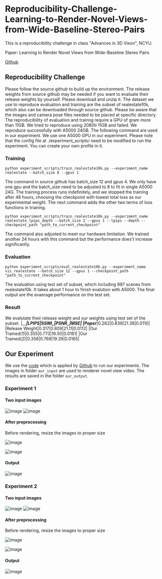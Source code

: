 # Reproducibility-Challenge-Learning-to-Render-Novel-Views-from-Wide-Baseline-Stereo-Pairs

This is a reproducibility challenge in class "Advances in 3D Vison", NCYU.

Paper: Learning to Render Novel Views from Wide-Baseline Stereo Pairs

[Github](https://github.com/yilundu/cross_attention_renderer/tree/master)



## Reproducibility Challenge
Please follow the source github to build up the environment.
The release weights from source github may be needed if you want to evaluate their release weights by yourself. Please download and unzip it.
The dataset we use to reproduce evaluation and training are the subset of realestate10k, which also can be downloaded through source github. Please be aware that the images and camera pose files needed to be placed at specific directory.
The reproducibility of evaluation and trainng require a GPU of gram more than 11GB. We tried to reproduce using 2080ti 11GB and failed. We reproduce successfully with A5000 24GB.
The following command are used in our experiment. We use one A5000 GPU in our experiment.
Please note that the config file at ./experiment_scripts/ need to be modified to run the experiment. You can create your own profile in it.

### Training
```
python experiment_scripts/train_realestate10k.py --experiment_name realestate --batch_size 8 --gpus 1
```
The command in source github has batch_size 12 and gpus 4. We only have one gpu and the batch_size need to be adjusted to 8 to fit in single A5000 24G.
The training process runs indefinitely, and we stopped the training after 48 hours, choosing the checkpoint with lowest total loss as our experimental weight.
The next command adds the other two terms of loss functions in trianing.
```
python experiment_scripts/train_realestate10k.py --experiment_name realestate_lpips_depth --batch_size 2 --gpus 1 --lpips --depth --checkpoint_path "path_to_current_checkpoint"
```
The command also adjusted to meet our hardware limitation. We trained another 24 hours with this command but the performance does't increase significantly.

### Evaluation
```
python experiment_scripts/eval_realestate10k.py --experiment_name vis_realestate --batch_size 12 --gpus 1 --checkpoint_path "path_to_current_checkpoint"
```
The evaluation using test set of subset, which including 997 scenes from realestate10k. It takes about 1 hour to finish evalution with A5000. The final output are the avaerage performance on the test set.

### Result
We evalutate their release weight and our weights using test set of the subset.
|______________|LPIPS|SSIM_|PSNR_|MSE___|
|Paper_________|0.262|0.839|21.38|0.0110|
|Release Weight|0.317|0.809|21.11|0.0112|
|Our Trained(1)|0.355|0.773|19.50|0.0161|
|Our Trained(2)|0.356|0.769|19.39|0.0165|


## Our Experiment

We use the [code](https://colab.research.google.com/drive/1PeL5oJ_eraLEdzTEVPLBwoM2pyv26WcU?usp=sharing) which is applied by [Github](https://github.com/yilundu/cross_attention_renderer/tree/master) to run our experiments.
The images in folder `our_input` are used to renderer novel view video. The results are saved in the folder `our_output`.

### Experiment 1

#### Two input images

![image](https://github.com/khliu0000/Reproducibility-Challenge-Learning-to-Render-Novel-Views-from-Wide-Baseline-Stereo-Pairs/blob/main/our_input/set1/1.jpg)
![image](https://github.com/khliu0000/Reproducibility-Challenge-Learning-to-Render-Novel-Views-from-Wide-Baseline-Stereo-Pairs/blob/main/our_input/set1/2.jpg)

#### After preprocessing

Before rendering, resize the images to proper size

![image](https://github.com/khliu0000/Reproducibility-Challenge-Learning-to-Render-Novel-Views-from-Wide-Baseline-Stereo-Pairs/blob/main/our_input/set1/process1.png)

![image](https://github.com/khliu0000/Reproducibility-Challenge-Learning-to-Render-Novel-Views-from-Wide-Baseline-Stereo-Pairs/blob/main/our_input/set1/process2.png)

#### Output

![image](https://github.com/khliu0000/Reproducibility-Challenge-Learning-to-Render-Novel-Views-from-Wide-Baseline-Stereo-Pairs/blob/main/our_output/set1_output.gif)

### Experiment 2

#### Two input images

![image](https://github.com/khliu0000/Reproducibility-Challenge-Learning-to-Render-Novel-Views-from-Wide-Baseline-Stereo-Pairs/blob/main/our_input/set2/1.jpg)
![image](https://github.com/khliu0000/Reproducibility-Challenge-Learning-to-Render-Novel-Views-from-Wide-Baseline-Stereo-Pairs/blob/main/our_input/set2/2.jpg)

#### After preprocessing

Before rendering, resize the images to proper size

![image](https://github.com/khliu0000/Reproducibility-Challenge-Learning-to-Render-Novel-Views-from-Wide-Baseline-Stereo-Pairs/blob/main/our_input/set2/process1.png)

![image](https://github.com/khliu0000/Reproducibility-Challenge-Learning-to-Render-Novel-Views-from-Wide-Baseline-Stereo-Pairs/blob/main/our_input/set2/process2.png)

#### Output

![image](https://github.com/khliu0000/Reproducibility-Challenge-Learning-to-Render-Novel-Views-from-Wide-Baseline-Stereo-Pairs/blob/main/our_output/set2_output.gif)

